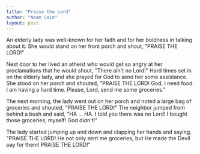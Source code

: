 ```yaml
---
title: "Praise the Lord"
author: "Noam Sain"
layout: post
---
```


An elderly lady was well-known for her faith and for her boldness in talking about it. She would stand on her front porch and shout, "PRAISE THE LORD!"

Next door to her lived an atheist who would get so angry at her proclamations that he would shout, "There ain't no Lord!" Hard times set in on the elderly lady, and she prayed for God to send her some assistance. She stood on her porch and shouted, "PRAISE THE LORD! God, I need food. I am having a hard time. Please, Lord, send me some groceries."

The next morning, the lady went out on her porch and noted a large bag of groceries and shouted, "PRAISE THE LORD!" The neighbor jumped from behind a bush and said, "HA … HA. I told you there was no Lord! I bought those groceries, myself! God didn't!"

The lady started jumping up and down and clapping her hands and saying, "PRAISE THE LORD! He not only sent me groceries, but He made the Devil pay for them! PRAISE THE LORD!"
